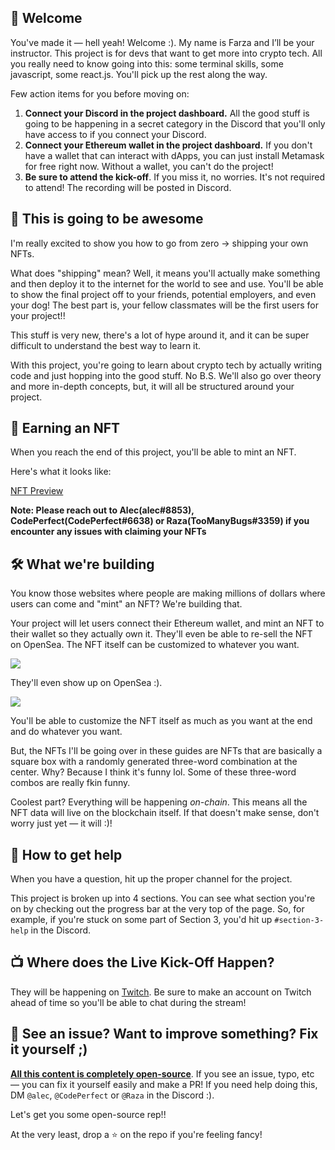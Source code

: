 ## 👋 Welcome

You've made it — hell yeah! Welcome :). My name is Farza and I’ll be your instructor. This project is for devs that want to get more into crypto tech. All you really need to know going into this: some terminal skills, some javascript, some react.js. You'll pick up the rest along the way.

Few action items for you before moving on:

1. **Connect your Discord in the project dashboard.** All the good stuff is going to be happening in a secret category in the Discord that you'll only have access to if you connect your Discord.
2. **Connect your Ethereum wallet in the project dashboard.** If you don't have a wallet that can interact with dApps, you can just install Metamask for free right now. Without a wallet, you can't do the project!
3. **Be sure to attend the kick-off**. If you miss it, no worries. It's not required to attend! The recording will be posted in Discord.

## 🚀 This is going to be awesome

I'm really excited to show you how to go from zero -> shipping your own NFTs.

What does "shipping" mean? Well, it means you'll actually make something and then deploy it to the internet for the world to see and use. You'll be able to show the final project off to your friends, potential employers, and even your dog! The best part is, your fellow classmates will be the first users for your project!!

This stuff is very new, there's a lot of hype around it, and it can be super difficult to understand the best way to learn it.

With this project, you're going to learn about crypto tech by actually writing code and just hopping into the good stuff. No B.S. We'll also go over theory and more in-depth concepts, but, it will all be structured around your project.

## 👀 Earning an NFT

When you reach the end of this project, you'll be able to mint an NFT.

Here's what it looks like:

[NFT Preview](https://thirdweb.com/polygon/0x5c4E5ae2ADEAD056fD39badCe6A5A0e4ceBec3Ee/nfts)

**Note: Please reach out to Alec(alec#8853), CodePerfect(CodePerfect#6638) or Raza(TooManyBugs#3359) if you encounter any issues with claiming your NFTs**

## 🛠 What we're building

You know those websites where people are making millions of dollars where users can come and "mint" an NFT? We're building that.

Your project will let users connect their Ethereum wallet, and mint an NFT to their wallet so they actually own it. They'll even be able to re-sell the NFT on OpenSea. The NFT itself can be customized to whatever you want.

![](https://i.imgur.com/n2gtgFC.png)

They'll even show up on OpenSea :).

![](https://i.imgur.com/2nQ6Csp.png)

You'll be able to customize the NFT itself as much as you want at the end and do whatever you want.

But, the NFTs I'll be going over in these guides are NFTs that are basically a square box with a randomly generated three-word combination at the center. Why? Because I think it's funny lol. Some of these three-word combos are really fkin funny.

Coolest part? Everything will be happening _on-chain_. This means all the NFT data will live on the blockchain itself. If that doesn't make sense, don't worry just yet — it will :)!

## 🤚 How to get help

When you have a question, hit up the proper channel for the project.

This project is broken up into 4 sections. You can see what section you're on by checking out the progress bar at the very top of the page. So, for example, if you're stuck on some part of Section 3, you'd hit up `#section-3-help` in the Discord.

## 📺 Where does the Live Kick-Off Happen?

They will be happening on [Twitch](https://www.twitch.tv/buildspace). Be sure to make an account on Twitch ahead of time so you'll be able to chat during the stream!

## 🤘 See an issue? Want to improve something? Fix it yourself ;)

**[All this content is completely open-source](https://github.com/buildspace/buildspace-projects)**. If you see an issue, typo, etc — you can fix it yourself easily and make a PR! If you need help doing this, DM `@alec`, `@CodePerfect` or `@Raza` in the Discord :).

Let's get you some open-source rep!!

At the very least, drop a ⭐ on the repo if you're feeling fancy!
